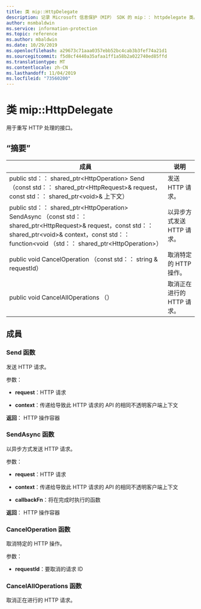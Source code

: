```yaml
---
title: 类 mip::HttpDelegate
description: 记录 Microsoft 信息保护（MIP） SDK 的 mip：： httpdelegate 类。
author: msmbaldwin
ms.service: information-protection
ms.topic: reference
ms.author: mbaldwin
ms.date: 10/29/2019
ms.openlocfilehash: a29673c71aaa0357ebb52bc4cab3b3fef74a21d1
ms.sourcegitcommit: f5d8cf4440a35afaa1ff1a58b2a022740ed85ffd
ms.translationtype: MT
ms.contentlocale: zh-CN
ms.lasthandoff: 11/04/2019
ms.locfileid: "73560200"
---
```

# <a name="class-miphttpdelegate"></a>类 mip::HttpDelegate 
用于重写 HTTP 处理的接口。
  
## <a name="summary"></a>“摘要”
 成員                        | 说明                                
--------------------------------|---------------------------------------------
public std：： shared_ptr\<HttpOperation\> Send （const std：： shared_ptr\<HttpRequest\>& request，const std：： shared_ptr\<void\>& 上下文）  |  发送 HTTP 请求。
public std：： shared_ptr\<HttpOperation\> SendAsync （const std：： shared_ptr\<HttpRequest\>& request，const std：： shared_ptr\<void\>& context，const std：： function\<void （std：： shared_ptr\<HttpOperation\>）  |  以异步方式发送 HTTP 请求。
public void CancelOperation （const std：： string & requestId）  |  取消特定的 HTTP 操作。
public void CancelAllOperations （）  |  取消正在进行的 HTTP 请求。
  
## <a name="members"></a>成員
  
### <a name="send-function"></a>Send 函数
发送 HTTP 请求。

参数：  
* **request**：HTTP 请求 


* **context**：传递给导致此 HTTP 请求的 API 的相同不透明客户端上下文



  
**返回**： HTTP 操作容器
  
### <a name="sendasync-function"></a>SendAsync 函数
以异步方式发送 HTTP 请求。

参数：  
* **request**：HTTP 请求 


* **context**：传递给导致此 HTTP 请求的 API 的相同不透明客户端上下文 


* **callbackFn**：将在完成时执行的函数



  
**返回**： HTTP 操作容器
  
### <a name="canceloperation-function"></a>CancelOperation 函数
取消特定的 HTTP 操作。

参数：  
* **requestId**：要取消的请求 ID


  
### <a name="cancelalloperations-function"></a>CancelAllOperations 函数
取消正在进行的 HTTP 请求。